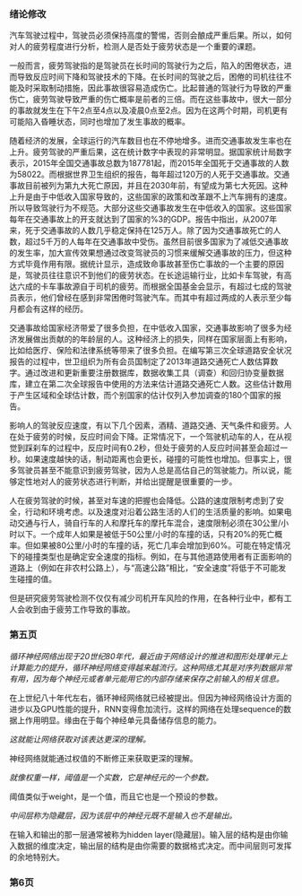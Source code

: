 ### 绪论修改

汽车驾驶过程中，驾驶员必须保持高度的警惕，否则会酿成严重后果。所以，如何对人的疲劳程度进行分析，检测人是否处于疲劳状态是一个重要的课题。

一般而言，疲劳驾驶指的是驾驶员在长时间的驾驶行为之后，陷入的困倦状态，进而导致反应时间下降和驾驶技术的下降。在长时间的驾驶之后，困倦的司机往往不能及时采取制动措施，因此事故很容易造成伤亡。比起普通的驾驶行为导致的严重伤亡，疲劳驾驶导致严重的伤亡概率是前者的三倍。而在这些事故中，很大一部分的事故就发生在下午2点至4点以及凌晨0点至2点。因为在这两个时期，司机更有可能陷入昏睡状态，同时也增加了发生事故的概率。

随着经济的发展，全球运行的汽车数目也在不停地增多。进而交通事故发生率也在上升。疲劳驾驶的严重后果，这在统计数字中表现的非常明显。据国家统计局数字表示，2015年全国交通事故总数为187781起，而2015年全国死于交通事故的人数为58022。而根据世界卫生组织的报告，每年超过120万的人死于交通事故。交通事故目前被列为第九大死亡原因，并且在2030年前，有望成为第七大死因。这种上升是由于中低收入国家导致的，这些国家的政策和改革跟不上汽车拥有的速度。所以导致驾驶行为不规范。大部分这些交通事故发生在中低收入的国家。这些国家每年在交通事故上的开支就达到了国家的%3的GDP。报告中指出，从2007年来，死于交通事故的人数几乎稳定保持在125万人。除了因为交通事故死亡的人数，超过5千万的人每年在交通事故中受伤。虽然目前很多国家为了减低交通事故的发生率，加大宣传效果想通过改变驾驶员的习惯来缓解交通事故的压力，但这种方式毕竟作用有限。据统计显示，造成致命事故甚至伤亡事故的一个主要的原因是，驾驶员往往意识不到他们的疲劳状态。在长途运输行业，比如卡车驾驶，有高达六成的卡车事故源自于司机的疲劳。而根据全国基金会显示，有超过七成的驾驶员表示，他们曾经在感到非常困倦时驾驶汽车。而其中有超过两成的人表示至少每月都会有这样的经历。

交通事故给国家经济带爱了很多负担，在中低收入国家，交通事故影响了很多为经济发展做出贡献的的年龄层的人。这种经济上的损失，同样在国家层面上有影响，比如给医疗、保险和法律系统等带来了很多负担。在编写第三次全球道路安全状况报告的过程中，世卫组织为所有会员国制定了2013年道路交通死亡人数估算数字。通过改进和更新重要注册数据库，数据收集工具（调查）和回归协变量数据库，建立在第二次全球报告中使用的方法来估计道路交通死亡人数。这些估计数用于产生区域和全球估计数，而个别国家的估计仅列入参加调查的180个国家的报告。

影响人的驾驶反应速度，有以下几个因素，酒精、道路交通、天气条件和疲劳。人在处于疲劳的时候，反应时间会下降。正常情况下，一个驾驶机动车的人，在从视觉到踩刹车的过程中，反应时间有0.2秒，但处于疲劳的人反应时间甚至会超过一秒。如果速度越快的话，制动距离也会更长，碰撞的可能性也增加。但事实上，很多驾驶员甚至不能意识到疲劳驾驶，因为人总是高估自己的驾驶能力。所以说，能够定性地对人的疲劳状态进行判断，并给出提醒是很重要的一步。

人在疲劳驾驶的时候，甚至对车速的把握也会降低。公路的速度限制考虑到了安全，行动和环境考虑。以及速度对沿着公路生活的人们的生活质量的影响。如果电动交通与行人，骑自行车的人和摩托车的摩托车混合，速度限制必须在30公里/小时以下。一个成年人如果是被低于50公里/小时的车撞的话，只有20%的死亡概率。但如果被80公里/小时的车撞的话，死亡几率会增加到60%。可能在特定情况下的碰撞类型也是确定安全速度的指标。例如，在与其他道路使用者有正面影响的道路上（例如在非农村公路上），与“高速公路”相比，“安全速度”将低于不可能发生碰撞的值。

但是研究疲劳驾驶检测不仅仅有减少司机开车风险的作用，在各种行业中，都有工人会收到由于疲劳工作导致的事故。

### 第五页

*循环神经网络出现于20世纪80年代，最近由于网络设计的推进和图形处理单元上计算能力的提升，循环神经网络变得越来越流行。这种网络尤其是对序列数据非常有用，因为每个神经元或者单元能用它的内部存储来保存之前输入的相关信息。*

在上世纪八十年代左右，循环神经网络就已经被提出。但因为神经网络设计方面的进步以及GPU性能的提升，RNN变得愈加流行。这样的网络在处理sequence的数据上作用明显。缘由在于每个神经单元具备储存信息的能力。

*这就能让网络获取对该表达更深的理解。*

神经网络就能通过权值的不断修正来获取更深的理解。

*就像权重一样，阈值是一个实数，它是神经元的一个参数。*

阈值类似于weight，是一个值，而且它也是一个预设的参数。

*中间层称为隐藏层，因为该层中的神经元既不是输入也不是输出。*

在输入和输出的那一层通常被称为hidden layer(隐藏层)。输入层的结构是由你输入数据的维度决定，输出层的结构是由你需要的数据格式决定。而中间层则可发挥的余地特别大。

### 第6页


